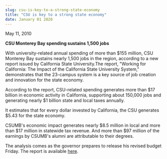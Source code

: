 ```yaml
---
slug: csu-is-key-to-a-strong-state-economy
title: "CSU is key to a strong state economy"
date: January 01 2020
---
```


<p>May 11, 2010
</p><p><strong>CSU Monterey Bay spending sustains 1,500 jobs</strong>
</p><p>With university&#45;related annual spending of more than $155 million, CSU Monterey Bay sustains nearly 1,500 jobs in the region, according to a new report issued by California State University.The report, "Working for California: The Impact of the California State University System," demonstrates that the 23&#45;campus system is a key source of job creation and innovation for the state economy.
</p><p>According to the report, CSU&#45;related spending generates more than $17 billion in economic activity in California, supporting about 150,000 jobs and generating nearly $1 billion state and local taxes annually.
</p><p>It estimates that for every dollar invested by California, the CSU generates $5.43 for the state economy.
</p><p>CSUMB's economic impact generates nearly $8.5 million in local and more than $17 million in statewide tax revenue. And more than $97 million of the earnings by CSUMB's alumni are attributable to their degrees.
</p><p>The analysis comes as the governor prepares to release his revised budget Friday. The report is available <a href="http://www.calstate.edu/impact">here</a>.
</p>

